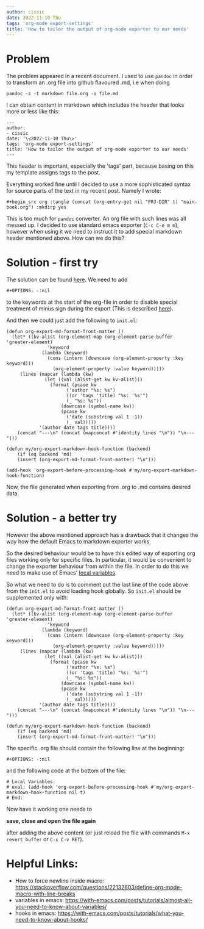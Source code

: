 ```yaml
---
author: cissic
date: 2022-11-10 Thu
tags: 'org-mode export-settings'
title: 'How to tailor the output of org-mode exporter to our needs'
---
```



# Problem

The problem appeared in a recent document. I used to use `pandoc` in order to 
transform an .org file into github flavoured .md, i.e when doing

    pandoc -s -t markdown file.org -o file.md

I can obtain content in markdown which includes the header that looks more or less like this:

    ---
    author:
    - cissic
    date: '\<2022-11-10 Thu\>'
    tags: 'org-mode export-settings'
    title: 'How to tailor the output of org-mode exporter to our needs'
    ---

This header is important, especially the 'tags' part, because basing on this my template assigns
tags to the post.

Everything worked fine until I decided to use a more sophisticated syntax for source parts of 
the text in my recent post. Namely I wrote:

    #+begin_src org :tangle (concat (org-entry-get nil "PRJ-DIR" t) "main-book.org") :mkdirp yes

This is too much for `pandoc` converter. An org file with such lines was all messed up.
I decided to use standard emacs exporter (`C-c C-e m m`), however when using it we need 
to instruct it to add special markdown header mentioned above. How can we do this?


# Solution - first try

The solution can be found [here](https://emacs.stackexchange.com/questions/74505/how-can-i-add-specific-text-to-the-content-generated-by-org-mode-export-to-mark#74513).
We need to add 

    #+OPTIONS: -:nil

to the keywords at the start of the org-file in order to disable special treatment of minus sign during the export (This is described [here](https://orgmode.org/org.html#FOOT109)).

And then we could just add the following to `init.el`:

    (defun org-export-md-format-front-matter ()
      (let* ((kv-alist (org-element-map (org-element-parse-buffer 'greater-element)
    		       'keyword
    		     (lambda (keyword)
    		       (cons (intern (downcase (org-element-property :key keyword)))
    			     (org-element-property :value keyword)))))
    	 (lines (mapcar (lambda (kw)
    			  (let ((val (alist-get kw kv-alist)))
    			    (format (pcase kw
    				      ('author "%s: %s")
    				      ((or 'tags 'title) "%s: '%s'")
    				      (_ "%s: %s"))
    				    (downcase (symbol-name kw))
    				    (pcase kw
    				      ('date (substring val 1 -1))
    				      (_ val)))))
    			'(author date tags title))))
        (concat "---\n" (concat (mapconcat #'identity lines "\n")) "\n---")))
    
    (defun my/org-export-markdown-hook-function (backend)
        (if (eq backend 'md)
    	(insert (org-export-md-format-front-matter) "\n")))
    
    (add-hook 'org-export-before-processing-hook #'my/org-export-markdown-hook-function)

Now, the file generated when exporting from .org to .md contains desired data.


# Solution - a better try

However the above mentioned approach has a drawback that it changes the way how the default Emacs to markdown
exporter works.

So the desired behaviour would be to have this edited way of exporting org files working only
for specific files. In particular, it would be convenient to change the exporter behaviour 
from within the file. In order to do this we need to make use of Emacs' 
[local variables](https://www.emacswiki.org/emacs/FileLocalVariables).

So what we need to do is to comment out the last line of the code above from the `init.el` to 
avoid loading hook globally. So `init.el` should be supplemented only with:

    (defun org-export-md-format-front-matter ()
      (let* ((kv-alist (org-element-map (org-element-parse-buffer 'greater-element)
    		       'keyword
    		     (lambda (keyword)
    		       (cons (intern (downcase (org-element-property :key keyword)))
    			     (org-element-property :value keyword)))))
    	 (lines (mapcar (lambda (kw)
    			  (let ((val (alist-get kw kv-alist)))
    			    (format (pcase kw
    				      ('author "%s: %s")
    				      ((or 'tags 'title) "%s: '%s'")
    				      (_ "%s: %s"))
    				    (downcase (symbol-name kw))
    				    (pcase kw
    				      ('date (substring val 1 -1))
    				      (_ val)))))
    			'(author date tags title))))
        (concat "---\n" (concat (mapconcat #'identity lines "\n")) "\n---")))
    
    (defun my/org-export-markdown-hook-function (backend)
        (if (eq backend 'md)
    	(insert (org-export-md-format-front-matter) "\n")))

The specific .org file should contain the following line at the beginning:

    #+OPTIONS: -:nil

and the following code at the bottom of the file:

    # Local Variables:
    # eval: (add-hook 'org-export-before-processing-hook #'my/org-export-markdown-hook-function nil t)
    # End:

Now have it working one needs to 

**save, close and open the file again**

after adding the above content (or just reload the file with commands `M-x revert buffer` or `C-x C-v RET`).


# Helpful Links:

-   How to force newline inside macro: <https://stackoverflow.com/questions/22132603/define-org-mode-macro-with-line-breaks>
-   variables in emacs: <https://with-emacs.com/posts/tutorials/almost-all-you-need-to-know-about-variables/>
-   hooks in emacs: <https://with-emacs.com/posts/tutorials/what-you-need-to-know-about-hooks/>


